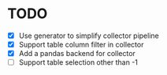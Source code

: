 # TODO

- [x] Use generator to simplify collector pipeline
- [x] Support table column filter in collector
- [x] Add a pandas backend for collector
- [ ] Support table selection other than -1
